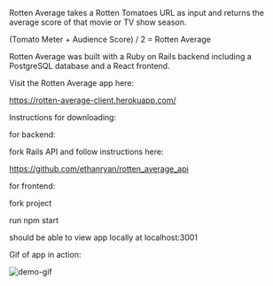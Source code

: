 Rotten Average takes a Rotten Tomatoes URL as input and returns the average score of that movie or TV show season.

(Tomato Meter + Audience Score) / 2 = Rotten Average

Rotten Average was built with a Ruby on Rails backend including a PostgreSQL database and a React frontend.

Visit the Rotten Average app here:

https://rotten-average-client.herokuapp.com/



Instructions for downloading:

for backend:

fork Rails API and follow instructions here:

https://github.com/ethanryan/rotten_average_api


for frontend:

fork project

run npm start

should be able to view app locally at localhost:3001

Gif of app in action:

![demo-gif](https://media.giphy.com/media/3oFzm2yBemy3GJybYc/giphy.gif)
